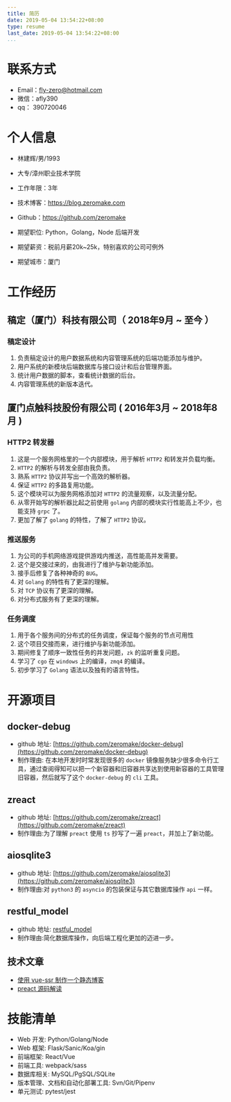 ```yaml
---
title: 简历
date: 2019-05-04 13:54:22+08:00
type: resume
last_date: 2019-05-04 13:54:22+08:00
...
```


# 联系方式

- Email：fly-zero@hotmail.com
- 微信：afly390
- qq： 390720046

# 个人信息

- 林建辉/男/1993
- 大专/漳州职业技术学院
- 工作年限：3年
- 技术博客：https://blog.zeromake.com
- Github：https://github.com/zeromake

- 期望职位: Python，Golang，Node 后端开发
- 期望薪资：税前月薪20k~25k，特别喜欢的公司可例外
- 期望城市：厦门

# 工作经历

## 稿定（厦门）科技有限公司（ 2018年9月 ~ 至今 ）

### 稿定设计

1. 负责稿定设计的用户数据系统和内容管理系统的后端功能添加与维护。
2. 用户系统的新模块后端数据库与接口设计和后台管理界面。
3. 统计用户数据的脚本，查看统计数据的后台。
4. 内容管理系统的新版本迭代。

## 厦门点触科技股份有限公司 ( 2016年3月 ~ 2018年8月 )

### HTTP2 转发器
1. 这是一个服务网格里的一个内部模块，用于解析 `HTTP2` 和转发并负载均衡。
2. `HTTP2` 的解析与转发全部由我负责。
3. 熟系 `HTTP2` 协议并写出一个高效的解析器。
4. 保证 `HTTP2` 的多路复用功能。
5. 这个模块可以为服务网格添加对 `HTTP2` 的流量观察，以及流量分配。
6. 从零开始写的解析器比起之前使用 `golang` 内部的模块实行性能高上不少，也能支持 `grpc` 了。
7. 更加了解了 `golang` 的特性，了解了 `HTTP2` 协议。

### 推送服务
1. 为公司的手机网络游戏提供游戏内推送，高性能高并发需要。
2. 这个是交接过来的，由我进行了维护与新功能添加。
3. 接手后修复了各种神奇的 `BUG`。
4. 对 `Golang` 的特性有了更深的理解。
5. 对 `TCP` 协议有了更深的理解。
6. 对分布式服务有了更深的理解。

### 任务调度
1. 用于各个服务间的分布式的任务调度，保证每个服务的节点可用性
2. 这个项目交接而来，进行维护与新功能添加。
3. 期间修复了顺序一致性任务的并发问题，`zk` 的监听重复问题。
4. 学习了 `cgo` 在 `windows` 上的编译，`zmq4` 的编译。
5. 初步学习了 `Golang` 语法以及独有的语言特性。

# 开源项目

## docker-debug
- github 地址: [https://github.com/zeromake/docker-debug](https://github.com/zeromake/docker-debug)
- 制作理由: 在本地开发时时常发现很多的 `docker` 镜像服务缺少很多命令行工具，通过查阅得知可以把一个新容器和旧容器共享达到使用新容器的工具管理旧容器，然后就写了这个 `docker-debug` 的 `cli` 工具。

## zreact
- github 地址: [https://github.com/zeromake/zreact](https://github.com/zeromake/zreact)
- 制作理由:为了理解 `preact` 使用 `ts` 抄写了一遍 `preact`，并加上了新功能。

## aiosqlite3
- github 地址: [https://github.com/zeromake/aiosqlite3](https://github.com/zeromake/aiosqlite3)
- 制作理由:对 `python3` 的 `asyncio` 的包装保证与其它数据库操作 `api` 一样。

## restful_model
- github 地址: [restful_model](https://github.com/zeromake/restful_model)
- 制作理由:简化数据库操作，向后端工程化更加的迈进一步。

## 技术文章
- [使用 vue-ssr 制作一个静态博客](https://segmentfault.com/a/1190000010045339)
- [preact 源码解读](https://segmentfault.com/a/1190000010337622)

# 技能清单
- Web 开发: Python/Golang/Node
- Web 框架: Flask/Sanic/Koa/gin
- 前端框架: React/Vue
- 前端工具: webpack/sass
- 数据库相关: MySQL/PgSQL/SQLite
- 版本管理、文档和自动化部署工具: Svn/Git/Pipenv
- 单元测试: pytest/jest
